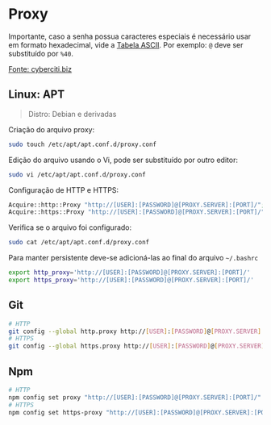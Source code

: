 # Proxy

Importante, caso a senha possua caracteres especiais é necessário usar em formato hexadecimal, vide a [Tabela ASCII](https://www.ascii-code.com/). 
Por exemplo: `@` deve ser substituído por `%40`.

[Fonte: cyberciti.biz](https://www.cyberciti.biz/faq/unix-linux-export-variable-http_proxy-with-special-characters/)

## Linux: APT
> Distro: Debian e derivadas

Criação do arquivo proxy: 
~~~bash
sudo touch /etc/apt/apt.conf.d/proxy.conf
~~~

Edição do arquivo usando o Vi, pode ser substituído por outro editor:
~~~bash
sudo vi /etc/apt/apt.conf.d/proxy.conf
~~~

Configuração de HTTP e HTTPS:
~~~bash
Acquire::http::Proxy "http://[USER]:[PASSWORD]@[PROXY.SERVER]:[PORT]/";
Acquire::https::Proxy "http://[USER]:[PASSWORD]@[PROXY.SERVER]:[PORT]/";
~~~

Verifica se o arquivo foi configurado:
~~~bash 
sudo cat /etc/apt/apt.conf.d/proxy.conf
~~~

Para manter persistente deve-se adicioná-las ao final do arquivo `~/.bashrc`
~~~bash
export http_proxy='http://[USER]:[PASSWORD]@[PROXY.SERVER]:[PORT]/'
export https_proxy='http://[USER]:[PASSWORD]@[PROXY.SERVER]:[PORT]/'
~~~

## Git
~~~bash
# HTTP
git config --global http.proxy http://[USER]:[PASSWORD]@[PROXY.SERVER]:[PORT]/
# HTTPS
git config --global https.proxy http://[USER]:[PASSWORD]@[PROXY.SERVER]:[PORT]/
~~~

## Npm
~~~bash
# HTTP
npm config set proxy "http://[USER]:[PASSWORD]@[PROXY.SERVER]:[PORT]/"
# HTTPS
npm config set https-proxy "http://[USER]:[PASSWORD]@[PROXY.SERVER]:[PORT]/"
~~~
